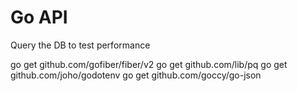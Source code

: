 # Go API
Query the DB to test performance

go get github.com/gofiber/fiber/v2
go get github.com/lib/pq
go get github.com/joho/godotenv
go get github.com/goccy/go-json